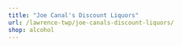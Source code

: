 ```yaml
---
title: "Joe Canal's Discount Liquors"
url: /lawrence-twp/joe-canals-discount-liquors/
shop: alcohol
---
```

